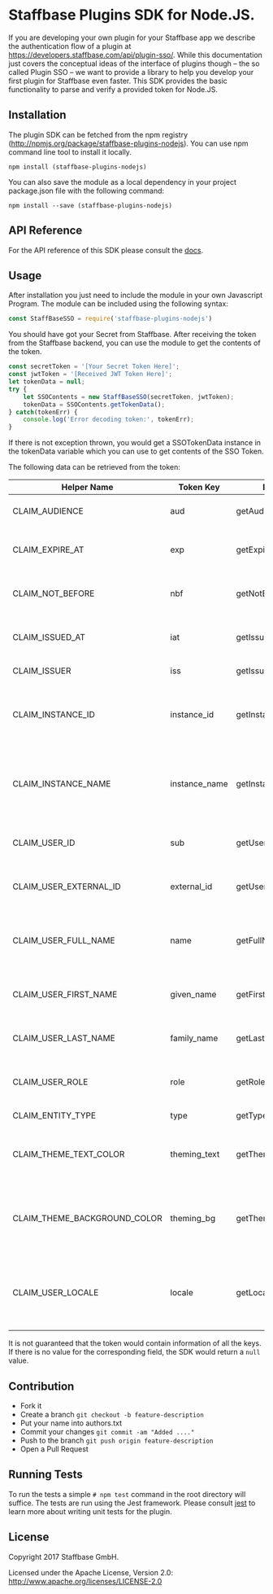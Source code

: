 # Staffbase Plugins SDK for Node.JS.

If you are developing your own plugin for your Staffbase app we describe the authentication flow of a plugin at https://developers.staffbase.com/api/plugin-sso/. While this documentation just covers the conceptual ideas of the interface of plugins though – the so called Plugin SSO – we want to provide a library to help you develop your first plugin for Staffbase even faster. This SDK provides the basic functionality to parse and verify a provided token for Node.JS.

## Installation

The plugin SDK can be fetched from the npm registry (http://npmjs.org/package/staffbase-plugins-nodejs). You can use npm command line tool to install it locally.

    npm install (staffbase-plugins-nodejs)

You can also save the module as a local dependency in your project package.json file with the following command:

    npm install --save (staffbase-plugins-nodejs)


## API Reference

For the API reference of this SDK please consult the [docs](docs/API.MD).

## Usage

After installation you just need to include the module in  your own Javascript Program. The  module can be included using the following syntax:

```javascript
const StaffBaseSSO = require('staffbase-plugins-nodejs')
```

You should have got your Secret from Staffbase. After receiving the token from the Staffbase backend, you can use the module to get the contents of the token.

```javascript
const secretToken = '[Your Secret Token Here]';
const jwtToken = '[Received JWT Token Here]';
let tokenData = null;
try {
	let SSOContents = new StaffBaseSSO(secretToken, jwtToken);
	tokenData = SSOContents.getTokenData();
} catch(tokenErr) {
	console.log('Error decoding token:', tokenErr);
}
```

If there is not exception thrown, you would get a SSOTokenData instance in the tokenData variable which you can use to get contents of the SSO Token.

The following data can be retrieved from the token:

|Helper Name|Token Key| Fetch Function| Description|
| --- | --- | --- | --- |
|CLAIM_AUDIENCE|aud|getAudience()|Get targeted audience of the token.|
|CLAIM_EXPIRE_AT|exp|getExpireAtTime()|Get the time when the token expires.|
|CLAIM_NOT_BEFORE|nbf|getNotBeforeTime()|Get the time when the token starts to be valid.|
|CLAIM_ISSUED_AT|iat|getIssuedAtTime()|Get the time when the token was issued.|
|CLAIM_ISSUER|iss|getIssuer()|Get issuer of the token.|
|CLAIM_INSTANCE_ID|instance_id|getInstanceId()|Get the (plugin) instance id for which the token was issued.|
|CLAIM_INSTANCE_NAME|instance_name|getInstanceName()|Get the (plugin) instance name for which the token was issued.|
|CLAIM_USER_ID|sub|getUserId()|Get the id of the authenticated user.|
|CLAIM_USER_EXTERNAL_ID|external_id|getUserExternalId()|Get the id of the user in an external system.|
|CLAIM_USER_FULL_NAME|name|getFullName()|Get either the combined name of the user or the name of the token.|
|CLAIM_USER_FIRST_NAME|given_name|getFirstName()|Get the first name of the user accessing.|
|CLAIM_USER_LAST_NAME|family_name|getLastName()|Get the last name of the user accessing.|
|CLAIM_USER_ROLE|role|getRole()|Get the role of the accessing user.|
|CLAIM_ENTITY_TYPE|type|getType()|Get the type of the token.|
|CLAIM_THEME_TEXT_COLOR|theming_text|getThemeTextColor()|Get text color used in the overall theme for this audience.|
|CLAIM_THEME_BACKGROUND_COLOR|theming_bg|getThemeBackgroundColor()|Get background color used in the overall theme for this audience.|
|CLAIM_USER_LOCALE|locale|getLocale()|Get the locale of the requesting user in the format of language tags.|

It is not guaranteed that the token would contain information of all the keys. If there is no value for the corresponding field, the SDK would return a `null` value.

## Contribution

- Fork it
- Create a branch `git checkout -b feature-description`
- Put your name into authors.txt
- Commit your changes `git commit -am "Added ...."`
- Push to the branch `git push origin feature-description`
- Open a Pull Request

## Running Tests

To run the tests a simple `# npm test` command in the root directory will suffice. The tests are run using the Jest  framework. Please consult [jest](https://facebook.github.io/jest/) to learn more about writing unit tests for the plugin.

## License

Copyright 2017 Staffbase GmbH.

Licensed under the Apache License, Version 2.0: http://www.apache.org/licenses/LICENSE-2.0
